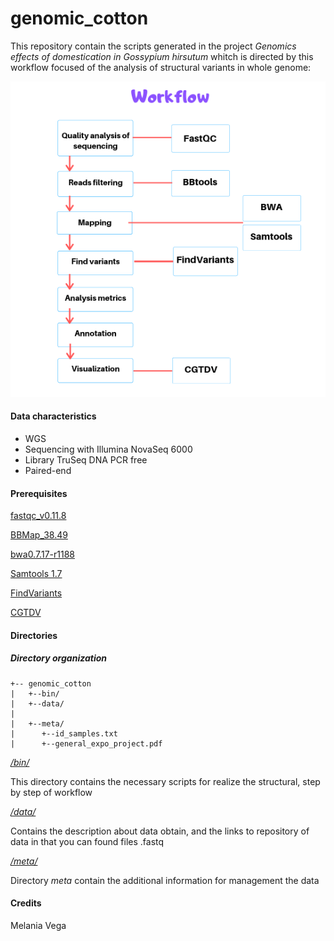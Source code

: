 # genomic_cotton
This repository contain the scripts generated in the project *Genomics effects of domestication in Gossypium hirsutum* whitch is directed by this workflow focused of the analysis of structural variants in whole genome:

![textlink](https://github.com/Melcatus/genomic_cotton/blob/master/Workflow.png)

#### Data characteristics
- WGS
- Sequencing with Illumina NovaSeq 6000
- Library TruSeq DNA PCR free
- Paired-end

#### Prerequisites

[fastqc_v0.11.8](https://www.bioinformatics.babraham.ac.uk/projects/fastqc/)

[BBMap_38.49](https://jgi.doe.gov/data-and-tools/bbtools/bb-tools-user-guide/)

[bwa0.7.17-r1188](http://bio-bwa.sourceforge.net/)

[Samtools 1.7](http://samtools.sourceforge.net/)

[FindVariants](http://ngsep.sourceforge.net/ManualNGSEP.htm)

[CGTDV](http://circos.ca/software/)

#### Directories

 ##### Directory organization
 ```
+-- genomic_cotton
|	+--bin/
|	+--data/
|
|	+--meta/
|      +--id_samples.txt
|      +--general_expo_project.pdf
```


*[/bin/](https://github.com/Melcatus/genomic_cotton/tree/master/bin)*

This directory contains the necessary scripts for realize the structural, step by step of workflow

*[/data/](https://github.com/Melcatus/genomic_cotton/tree/master/data)*

Contains the description about data obtain, and the links to repository of data in that you can found files .fastq

*[/meta/](https://github.com/Melcatus/genomic_cotton/tree/master/meta)*

Directory *meta* contain the additional information for management the data

#### Credits
Melania Vega
